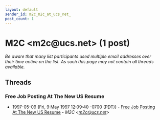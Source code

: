 ```yaml
---
layout: default
sender_id: m2c_m2c_at_ucs_net_
post_count: 1
---
```


# M2C <m2c<span>@</span>ucs.net> (1 post)

_Be aware that many list participants used multiple email addresses over their time active on the list. As such this page may not contain all threads available._

## Threads

### Free Job Posting At The New US Resume
+ 1997-05-09 (Fri, 9 May 1997 12:09:40 -0700 (PDT)) - [Free Job Posting At The New US Resume](/archive/1997/05/f3991b6649a9fe5ea31403448c96ce36dc7668aeb538a3f82374c935c43dff3c) - _M2C \<m2c@ucs.net\>_

